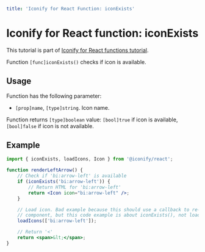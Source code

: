 ```yaml
title: 'Iconify for React Function: iconExists'
```

# Iconify for React function: iconExists

This tutorial is part of [Iconify for React functions tutorial](./index.md#functions).

Function `[func]iconExists()` checks if icon is available.

## Usage

Function has the following parameter:

- `[prop]name`, `[type]string`. Icon name.

Function returns `[type]boolean` value: `[bool]true` if icon is available, `[bool]false` if icon is not available.

## Example

```jsx
import { iconExists, loadIcons, Icon } from '@iconify/react';

function renderLeftArrow() {
	// Check if 'bi:arrow-left' is available
	if (iconExists('bi:arrow-left')) {
		// Return HTML for 'bi:arrow-left'
		return <Icon icon="bi:arrow-left" />;
	}

	// Load icon. Bad example because this should use a callback to re-render arrow in a stateful
	// component, but this code example is about iconExists(), not loadIcons()
	loadIcons(['bi:arrow-left']);

	// Return '<'
	return <span>&lt;</span>;
}
```
